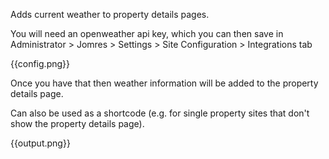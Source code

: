 Adds current weather to property details pages.

You will need an openweather api key, which you can then save in Administrator > Jomres > Settings > Site Configuration > Integrations tab

{{config.png}}

Once you have that then weather information will be added to the property details page.

Can also be used as a shortcode (e.g. for single property sites that don't show the property details page).

{{output.png}}
